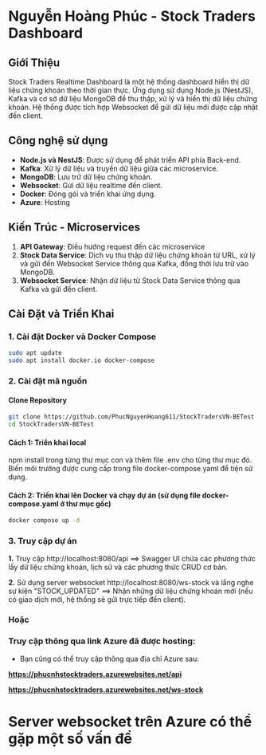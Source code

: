 # Nguyễn Hoàng Phúc - Stock Traders Dashboard

## Giới Thiệu

Stock Traders Realtime Dashboard là một hệ thống dashboard hiển thị dữ liệu chứng khoán theo thời gian thực. Ứng dụng sử dụng Node.js (NestJS), Kafka và cơ sở dữ liệu MongoDB để thu thập, xử lý và hiển thị dữ liệu chứng khoán. Hệ thống được tích hợp Websocket để gửi dữ liệu mới được cập nhật đến client.

## Công nghệ sử dụng

- **Node.js và NestJS**: Được sử dụng để phát triển API phía Back-end.
- **Kafka**: Xử lý dữ liệu và truyền dữ liệu giữa các microservice.
- **MongoDB**: Lưu trữ dữ liệu chứng khoán.
- **Websocket**: Gửi dữ liệu realtime đến client.
- **Docker**: Đóng gói và triển khai ứng dụng.
- **Azure**: Hosting

## Kiến Trúc - Microservices

1. **API Gateway**: Điều hướng request đến các microservice
2. **Stock Data Service**: Dịch vụ thu thập dữ liệu chứng khoán từ URL, xử lý và gửi đến Websocket Service thông qua Kafka, đồng thời lưu trữ vào MongoDB.
3. **Websocket Service**: Nhận dữ liệu từ Stock Data Service thông qua Kafka và gửi đến client.

## Cài Đặt và Triển Khai

### 1. Cài đặt Docker và Docker Compose

```bash
sudo apt update
sudo apt install docker.io docker-compose
```

### 2. Cài đặt mã nguồn

#### Clone Repository

```bash
git clone https://github.com/PhucNguyenHoang611/StockTradersVN-BETest
cd StockTradersVN-BETest
```

#### Cách 1: Triển khai local

npm install trong từng thư mục con và thêm file .env cho từng thư mục đó. Biến môi trường được cung cấp trong file docker-compose.yaml để tiện sử dụng.

#### Cách 2: Triển khai lên Docker và chạy dự án (sử dụng file docker-compose.yaml ở thư mục gốc)

```bash
docker compose up -d
```

### 3. Truy cập dự án

**1.** Truy cập http://localhost:8080/api ==> Swagger UI chứa các phương thức lấy dữ liệu chứng khoán, lịch sử và các phương thức CRUD cơ bản.

**2.** Sử dụng server websocket http://localhost:8080/ws-stock và lắng nghe sự kiện "STOCK_UPDATED" ==> Nhận những dữ liệu chứng khoán mới (nếu có giao dịch mới, hệ thống sẽ gửi trực tiếp đến client).

### Hoặc

### Truy cập thông qua link Azure đã được hosting:

- Bạn cũng có thể truy cập thông qua địa chỉ Azure sau:

**https://phucnhstocktraders.azurewebsites.net/api**

**https://phucnhstocktraders.azurewebsites.net/ws-stock**

# **Server websocket trên Azure có thể gặp một số vấn đề**

